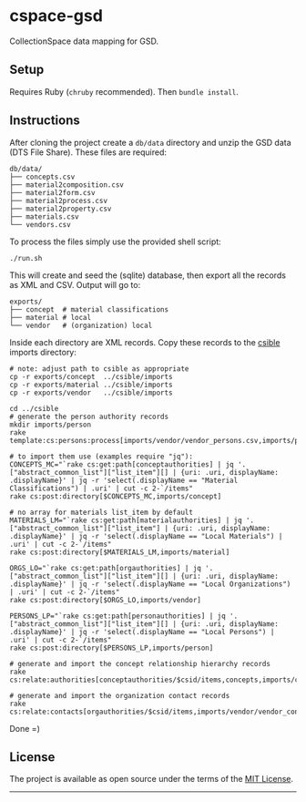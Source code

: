 # cspace-gsd

CollectionSpace data mapping for GSD.

Setup
---

Requires Ruby (`chruby` recommended). Then `bundle install`.

Instructions
---

After cloning the project create a `db/data` directory and unzip the GSD data (DTS File Share). These files are required:

```
db/data/
├── concepts.csv
├── material2composition.csv
├── material2form.csv
├── material2process.csv
├── material2property.csv
├── materials.csv
└── vendors.csv
```

To process the files simply use the provided shell script:

```
./run.sh
```

This will create and seed the (sqlite) database, then export all the records as XML and CSV. Output will go to:

```
exports/
├── concept  # material classifications
├── material # local
└── vendor   # (organization) local
```

Inside each directory are XML records. Copy these records to the [csible](https://github.com/lyrasis/csible) imports directory:

```
# note: adjust path to csible as appropriate
cp -r exports/concept  ../csible/imports
cp -r exports/material ../csible/imports
cp -r exports/vendor   ../csible/imports

cd ../csible
# generate the person authority records
mkdir imports/person
rake template:cs:persons:process[imports/vendor/vendor_persons.csv,imports/person]

# to import them use (examples require "jq"):
CONCEPTS_MC="`rake cs:get:path[conceptauthorities] | jq '.["abstract_common_list"]["list_item"][] | {uri: .uri, displayName: .displayName}' | jq -r 'select(.displayName == "Material Classifications") | .uri' | cut -c 2-`/items"
rake cs:post:directory[$CONCEPTS_MC,imports/concept]

# no array for materials list_item by default
MATERIALS_LM="`rake cs:get:path[materialauthorities] | jq '.["abstract_common_list"]["list_item"] | {uri: .uri, displayName: .displayName}' | jq -r 'select(.displayName == "Local Materials") | .uri' | cut -c 2-`/items"
rake cs:post:directory[$MATERIALS_LM,imports/material]

ORGS_LO="`rake cs:get:path[orgauthorities] | jq '.["abstract_common_list"]["list_item"][] | {uri: .uri, displayName: .displayName}' | jq -r 'select(.displayName == "Local Organizations") | .uri' | cut -c 2-`/items"
rake cs:post:directory[$ORGS_LO,imports/vendor]

PERSONS_LP="`rake cs:get:path[personauthorities] | jq '.["abstract_common_list"]["list_item"][] | {uri: .uri, displayName: .displayName}' | jq -r 'select(.displayName == "Local Persons") | .uri' | cut -c 2-`/items"
rake cs:post:directory[$PERSONS_LP,imports/person]

# generate and import the concept relationship hierarchy records
rake cs:relate:authorities[conceptauthorities/$csid/items,concepts,imports/concept/concept_hierarchy.csv]

# generate and import the organization contact records
rake cs:relate:contacts[orgauthorities/$csid/items,imports/vendor/vendor_contacts.csv]
```

Done =)

License
---

The project is available as open source under the terms of the [MIT License](http://opensource.org/licenses/MIT).

---